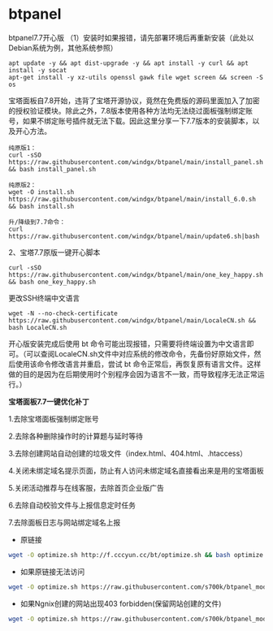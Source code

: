 # btpanel
btpanel7.7开心版
（1）安装时如果报错，请先部署环境后再重新安装（此处以Debian系统为例，其他系统参照）
```
apt update -y && apt dist-upgrade -y && apt install -y curl && apt install -y socat 
apt-get install -y xz-utils openssl gawk file wget screen && screen -S os
```

宝塔面板自7.8开始，违背了宝塔开源协议，竟然在免费版的源码里面加入了加密的授权验证模块。除此之外，7.8版本使用各种方法均无法绕过面板强制绑定账号，如果不绑定账号插件就无法下载。因此这里分享一下7.7版本的安装脚本，以及开心方法。
```
纯原版1：
curl -sSO https://raw.githubusercontent.com/windgx/btpanel/main/install_panel.sh && bash install_panel.sh 

纯原版2： 
wget -O install.sh https://raw.githubusercontent.com/windgx/btpanel/main/install_6.0.sh && bash install.sh 

升/降级到7.7命令： 
curl https://raw.githubusercontent.com/windgx/btpanel/main/update6.sh|bash
```
2、宝塔7.7原版一键开心脚本
```
curl -sSO https://raw.githubusercontent.com/windgx/btpanel/main/one_key_happy.sh && bash one_key_happy.sh
```
更改SSH终端中文语言
```
wget -N --no-check-certificate https://raw.githubusercontent.com/windgx/btpanel/main/LocaleCN.sh && bash LocaleCN.sh
```
开心版安装完成后使用 bt 命令可能出现报错，只需要将终端设置为中文语言即可。（可以查阅LocaleCN.sh文件中对应系统的修改命令，先备份好原始文件，然后使用该命令修改语言并重启，尝试 bt 命令正常后，再恢复原有语言文件。这样做的目的是因为在后期使用时个别程序会因为语言不一致，而导致程序无法正常运行。）

**宝塔面板7.7一键优化补丁**

1.去除宝塔面板强制绑定账号

2.去除各种删除操作时的计算题与延时等待

3.去除创建网站自动创建的垃圾文件（index.html、404.html、.htaccess）

4.关闭未绑定域名提示页面，防止有人访问未绑定域名直接看出来是用的宝塔面板

5.关闭活动推荐与在线客服，去除首页企业版广告

6.去除自动校验文件与上报信息定时任务

7.去除面板日志与网站绑定域名上报

* 原链接
```bash
wget -O optimize.sh http://f.cccyun.cc/bt/optimize.sh && bash optimize.sh
```
* 如果原链接无法访问
```bash
wget -O optimize.sh https://raw.githubusercontent.com/s700k/btpanel_mod/main/optimize_mod.sh && bash optimize.sh
```
* 如果Ngnix创建的网站出现403 forbidden(保留网站创建的文件)
```bash
wget -O optimize.sh https://raw.githubusercontent.com/s700k/btpanel_mod/main/optimize_mod2.sh && bash optimize.sh
```




